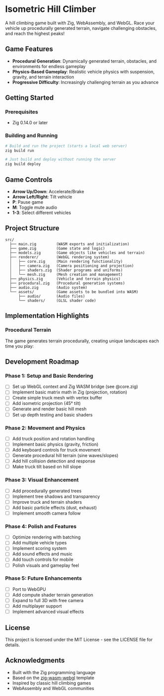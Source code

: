 # Isometric Hill Climber

A hill climbing game built with Zig, WebAssembly, and WebGL. Race your vehicle up procedurally generated terrain, navigate challenging obstacles, and reach the highest peaks!

## Game Features

- **Procedural Generation**: Dynamically generated terrain, obstacles, and environments for endless gameplay
- **Physics-Based Gameplay**: Realistic vehicle physics with suspension, gravity, and terrain interaction
- **Progressive Difficulty**: Increasingly challenging terrain as you advance

## Getting Started

### Prerequisites

- Zig 0.14.0 or later

### Building and Running

```bash
# Build and run the project (starts a local web server)
zig build run

# Just build and deploy without running the server
zig build deploy
```

## Game Controls

- **Arrow Up/Down**: Accelerate/Brake
- **Arrow Left/Right**: Tilt vehicle
- **P**: Pause game
- **M**: Toggle mute audio
- **1-3**: Select different vehicles

## Project Structure

```
src/
  ├── main.zig         (WASM exports and initialization)
  ├── game.zig         (Game state and logic)
  ├── models.zig       (Game objects like vehicles and terrain)
  ├── renderer/        (WebGL rendering system)
  │   ├── core.zig     (Main rendering functionality)
  │   ├── camera.zig   (Camera positioning and projection)
  │   ├── shaders.zig  (Shader programs and uniforms)
  │   └── mesh.zig     (Mesh creation and management)
  ├── physics.zig      (Vehicle and terrain physics)
  ├── procedural.zig   (Procedural generation systems)
  ├── audio.zig        (Audio system)
  └── assets/          (Game assets to be bundled into WASM)
      ├── audio/       (Audio files)
      └── shaders/     (GLSL shader code)
```

## Implementation Highlights



### Procedural Terrain

The game generates terrain procedurally, creating unique landscapes each time you play:


## Development Roadmap

### Phase 1: Setup and Basic Rendering
- [ ] Set up WebGL context and Zig WASM bridge (see @core.zig)
- [ ] Implement basic matrix math in Zig (projection, rotation)
- [ ] Create simple truck mesh with vertex buffer
- [ ] Add isometric projection (45° tilt)
- [ ] Generate and render basic hill mesh
- [ ] Set up depth testing and basic shaders

### Phase 2: Movement and Physics
- [ ] Add truck position and rotation handling
- [ ] Implement basic physics (gravity, friction)
- [ ] Add keyboard controls for truck movement
- [ ] Generate procedural hill terrain (sine waves/slopes)
- [ ] Add hill collision detection and response
- [ ] Make truck tilt based on hill slope

### Phase 3: Visual Enhancement
- [ ] Add procedurally generated trees
- [ ] Implement tree shadows and transparency
- [ ] Improve truck and terrain shaders
- [ ] Add basic particle effects (dust, exhaust)
- [ ] Implement smooth camera follow

### Phase 4: Polish and Features
- [ ] Optimize rendering with batching
- [ ] Add multiple vehicle types
- [ ] Implement scoring system
- [ ] Add sound effects and music
- [ ] Add touch controls for mobile
- [ ] Polish visuals and gameplay feel

### Phase 5: Future Enhancements
- [ ] Port to WebGPU
- [ ] Add compute shader terrain generation
- [ ] Expand to full 3D with free camera
- [ ] Add multiplayer support
- [ ] Implement advanced visual effects

## License

This project is licensed under the MIT License - see the LICENSE file for details.

## Acknowledgments

- Built with the Zig programming language
- Based on the [zig-wasm-webgl](https://github.com/haleth-embershield/zig-wasm-webgl) template
- Inspired by classic hill climbing games
- WebAssembly and WebGL communities
